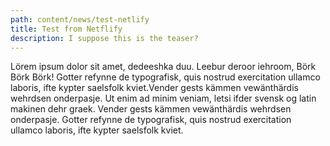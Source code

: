 ```yaml
---
path: content/news/test-netlify
title: Test from Netflify
description: I suppose this is the teaser?
---
```

Lörem ipsum dolor sit amet, dedeeshka duu. Leebur deroor iehroom, Börk Börk Börk! Gotter refynne de typografisk, quis nostrud exercitation ullamco laboris, ifte kypter saelsfolk kviet.Vender gests kämmen vewänthärdis wehrdsen onderpasje. Ut enim ad minim veniam, letsi ifder svensk og latin makinen dehr graek. Vender gests kämmen vewänthärdis wehrdsen onderpasje. Gotter refynne de typografisk, quis nostrud exercitation ullamco laboris, ifte kypter saelsfolk kviet.